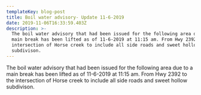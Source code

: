 ```yaml
---
templateKey: blog-post
title: Boil water advisory- Update 11-6-2019
date: 2019-11-06T16:33:59.403Z
description: >-
  The boil water advisory that had been issued for the following area due to a
  main break has been lifted as of 11-6-2019 at 11:15 am. From Hwy 2392 to the
  intersection of Horse creek to include all side roads and sweet hollow
  subdivison.
---
```

The boil water advisory that had been issued for the following area due to a main break has been lifted as of 11-6-2019 at 11:15 am. From Hwy 2392 to the intersection of Horse creek to include all side roads and sweet hollow subdivison.
